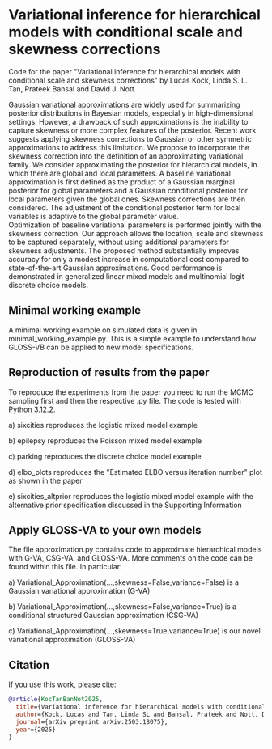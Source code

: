 # Variational inference for hierarchical models with conditional scale and skewness corrections
Code for the paper "Variational inference for hierarchical models with conditional scale and skewness corrections" by Lucas Kock, Linda S. L. Tan, Prateek Bansal and David J. Nott.

Gaussian variational approximations are widely used for summarizing posterior distributions in Bayesian models, especially in high-dimensional settings. However, a drawback of such approximations is the inability to capture skewness or more complex features of the posterior. Recent work suggests applying skewness corrections to Gaussian or other symmetric approximations to address this limitation. We propose to incorporate the skewness correction into the definition of an approximating variational family. We consider approximating the posterior for hierarchical models, in which there are global and local parameters.  A baseline variational approximation is first defined as the product of a Gaussian marginal posterior for global parameters and a Gaussian conditional posterior for local parameters given the global ones.  Skewness corrections are then considered. The adjustment of the conditional posterior term for local variables is adaptive to the global parameter value.    
Optimization of baseline variational parameters is performed jointly with the skewness correction. Our approach allows the location, scale and skewness to be captured separately, without using additional parameters for skewness adjustments.  The proposed method substantially improves accuracy for only a modest increase in computational cost compared to state-of-the-art Gaussian approximations. Good performance is demonstrated in generalized linear mixed models and multinomial logit discrete choice models. 

## Minimal working example
A minimal working example on simulated data is given in minimal_working_example.py. This is a simple example to understand how GLOSS-VB can be applied to new model specifications. 

## Reproduction of results from the paper
To reproduce the experiments from the paper you need to run the MCMC sampling first and then the respective .py file. The code is tested with Python 3.12.2. 

  a) sixcities reproduces the logistic mixed model example
  
  b) epilepsy reproduces the Poisson mixed model example
  
  c) parking reproduces the discrete choice model example
  
  d) elbo_plots reproduces the "Estimated ELBO versus iteration number" plot as shown in the paper

  e) sixcities_altprior reproduces the logistic mixed model example with the alternative prior specification discussed in the Supporting Information

## Apply GLOSS-VA to your own models
The file approximation.py contains code to approximate hierarchical models with G-VA, CSG-VA, and GLOSS-VA. More comments on the code can be found within this file. In particular:

  a) Variational_Approximation(...,skewness=False,variance=False) is a Gaussian variational approximation (G-VA)
  
  b) Variational_Approximation(...,skewness=False,variance=True) is a conditional structured Gaussian approximation (CSG-VA)
  
  c) Variational_Approximation(...,skewness=True,variance=True) is our novel variational approximation (GLOSS-VA)
  
## Citation

If you use this work, please cite:

```bibtex
@article{KocTanBanNot2025,
  title={Variational inference for hierarchical models with conditional scale and skewness corrections},
  author={Kock, Lucas and Tan, Linda SL and Bansal, Prateek and Nott, David J},
  journal={arXiv preprint arXiv:2503.18075},
  year={2025}
}
